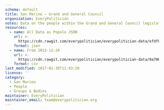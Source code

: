 ```yaml
---
schema: default
title: San Marino — Grand and General Council
organization: EveryPolitician
notes: Data on the people within the Grand and General Council legislature of San Marino.
resources:
  - name: All Data as Popolo JSON
    url: >-
      https://cdn.rawgit.com/everypolitician/everypolitician-data/efdf8f13d6d7fc8ab112989b5c46e0fd8c45f7df/data/San_Marino/Council/ep-popolo-v1.0.json
    format: json
  - name: From 2012-12-26
    url: >-
      https://cdn.rawgit.com/everypolitician/everypolitician-data/0a706781bdc8ece0f6957d3c45b5f254cddfa63b/data/San_Marino/Council/term-2012.csv
    format: csv
last_modified: 2017-01-30T11:43:20
license: ''
category:
  - San Marino
  - People
  - Groups & Bodies
maintainer: EveryPolitician
maintainer_email: team@everypolitician.org
---
```

